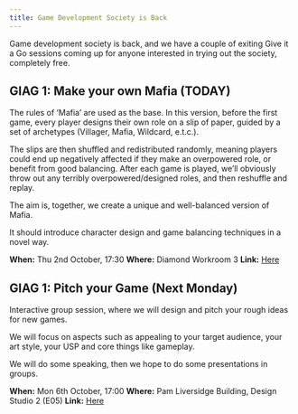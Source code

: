 ```yaml
---
title: Game Development Society is Back
---
```


Game development society is back, and we have a couple of exiting Give it a Go sessions coming up for anyone interested in trying out the society, completely free. 


## GIAG 1: Make your own Mafia (TODAY)

The rules of ‘Mafia’ are used as the base. In this version, before the first game, every player designs their own role on a slip of paper, guided by a set of archetypes (Villager, Mafia, Wildcard, e.t.c.).

The slips are then shuffled and redistributed randomly, meaning players could end up negatively affected if they make an overpowered role, or benefit from good balancing. After each game is played, we’ll obviously throw out any terribly overpowered/designed roles, and then reshuffle and replay.

The aim is, together, we create a unique and well-balanced version of Mafia.

It should introduce character design and game balancing techniques in a novel way.

**When:** Thu 2nd October, 17:30
**Where:** Diamond Workroom 3
**Link:** [Here](https://shefgamedevsoc.github.io/events/2025-10-02-GIAG25/)

## GIAG 1: Pitch your Game (Next Monday)

Interactive group session, where we will design and pitch your rough ideas for new games.

We will focus on aspects such as appealing to your target audience, your art style, your USP and core things like gameplay.

We will do some speaking, then we hope to do some presentations in groups.

**When:** Mon 6th October, 17:00
**Where:** Pam Liversidge Building, Design Studio 2 (E05)
**Link:** [Here](https://shefgamedevsoc.github.io/events/2025-10-06-WS01/)